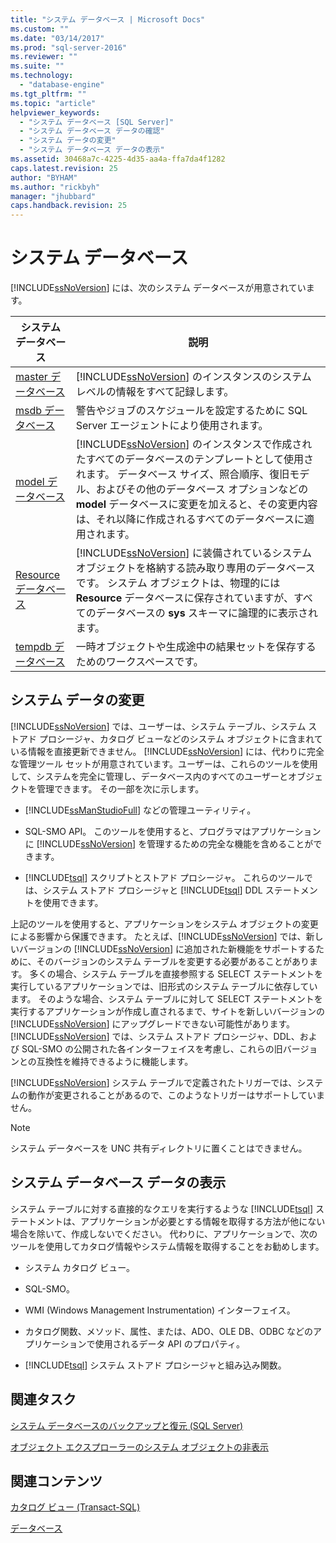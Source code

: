 ```yaml
---
title: "システム データベース | Microsoft Docs"
ms.custom: ""
ms.date: "03/14/2017"
ms.prod: "sql-server-2016"
ms.reviewer: ""
ms.suite: ""
ms.technology: 
  - "database-engine"
ms.tgt_pltfrm: ""
ms.topic: "article"
helpviewer_keywords: 
  - "システム データベース [SQL Server]"
  - "システム データベース データの確認"
  - "システム データの変更"
  - "システム データベース データの表示"
ms.assetid: 30468a7c-4225-4d35-aa4a-ffa7da4f1282
caps.latest.revision: 25
author: "BYHAM"
ms.author: "rickbyh"
manager: "jhubbard"
caps.handback.revision: 25
---
```

# システム データベース
  [!INCLUDE[ssNoVersion](../../includes/ssnoversion-md.md)] には、次のシステム データベースが用意されています。  
  
|システム データベース|説明|  
|---------------------|-----------------|  
|[master データベース](../../relational-databases/databases/master-database.md)|[!INCLUDE[ssNoVersion](../../includes/ssnoversion-md.md)] のインスタンスのシステムレベルの情報をすべて記録します。|  
|[msdb データベース](../../relational-databases/databases/msdb-database.md)|警告やジョブのスケジュールを設定するために SQL Server エージェントにより使用されます。|  
|[model データベース](../../relational-databases/databases/model-database.md)|[!INCLUDE[ssNoVersion](../../includes/ssnoversion-md.md)] のインスタンスで作成されたすべてのデータベースのテンプレートとして使用されます。 データベース サイズ、照合順序、復旧モデル、およびその他のデータベース オプションなどの **model** データベースに変更を加えると、その変更内容は、それ以降に作成されるすべてのデータベースに適用されます。|  
|[Resource データベース](../../relational-databases/databases/resource-database.md)|[!INCLUDE[ssNoVersion](../../includes/ssnoversion-md.md)] に装備されているシステム オブジェクトを格納する読み取り専用のデータベースです。 システム オブジェクトは、物理的には **Resource** データベースに保存されていますが、すべてのデータベースの **sys** スキーマに論理的に表示されます。|  
|[tempdb データベース](../../relational-databases/databases/tempdb-database.md)|一時オブジェクトや生成途中の結果セットを保存するためのワークスペースです。|  
  
## システム データの変更  
 [!INCLUDE[ssNoVersion](../../includes/ssnoversion-md.md)] では、ユーザーは、システム テーブル、システム ストアド プロシージャ、カタログ ビューなどのシステム オブジェクトに含まれている情報を直接更新できません。 [!INCLUDE[ssNoVersion](../../includes/ssnoversion-md.md)] には、代わりに完全な管理ツール セットが用意されています。ユーザーは、これらのツールを使用して、システムを完全に管理し、データベース内のすべてのユーザーとオブジェクトを管理できます。 その一部を次に示します。  
  
-   [!INCLUDE[ssManStudioFull](../../includes/ssmanstudiofull-md.md)] などの管理ユーティリティ。  
  
-   SQL-SMO API。 このツールを使用すると、プログラマはアプリケーションに [!INCLUDE[ssNoVersion](../../includes/ssnoversion-md.md)] を管理するための完全な機能を含めることができます。  
  
-   [!INCLUDE[tsql](../../includes/tsql-md.md)] スクリプトとストアド プロシージャ。 これらのツールでは、システム ストアド プロシージャと [!INCLUDE[tsql](../../includes/tsql-md.md)] DDL ステートメントを使用できます。  
  
 上記のツールを使用すると、アプリケーションをシステム オブジェクトの変更による影響から保護できます。 たとえば、[!INCLUDE[ssNoVersion](../../includes/ssnoversion-md.md)] では、新しいバージョンの [!INCLUDE[ssNoVersion](../../includes/ssnoversion-md.md)] に追加された新機能をサポートするために、そのバージョンのシステム テーブルを変更する必要があることがあります。 多くの場合、システム テーブルを直接参照する SELECT ステートメントを実行しているアプリケーションでは、旧形式のシステム テーブルに依存しています。 そのような場合、システム テーブルに対して SELECT ステートメントを実行するアプリケーションが作成し直されるまで、サイトを新しいバージョンの [!INCLUDE[ssNoVersion](../../includes/ssnoversion-md.md)] にアップグレードできない可能性があります。 [!INCLUDE[ssNoVersion](../../includes/ssnoversion-md.md)] では、システム ストアド プロシージャ、DDL、および SQL-SMO の公開された各インターフェイスを考慮し、これらの旧バージョンとの互換性を維持できるように機能します。  
  
 [!INCLUDE[ssNoVersion](../../includes/ssnoversion-md.md)] システム テーブルで定義されたトリガーでは、システムの動作が変更されることがあるので、このようなトリガーはサポートしていません。  
  
> [!NOTE]  
>  システム データベースを UNC 共有ディレクトリに置くことはできません。  
  
## システム データベース データの表示  
 システム テーブルに対する直接的なクエリを実行するような [!INCLUDE[tsql](../../includes/tsql-md.md)] ステートメントは、アプリケーションが必要とする情報を取得する方法が他にない場合を除いて、作成しないでください。 代わりに、アプリケーションで、次のツールを使用してカタログ情報やシステム情報を取得することをお勧めします。  
  
-   システム カタログ ビュー。  
  
-   SQL-SMO。  
  
-   WMI (Windows Management Instrumentation) インターフェイス。  
  
-   カタログ関数、メソッド、属性、または、ADO、OLE DB、ODBC などのアプリケーションで使用されるデータ API のプロパティ。  
  
-   [!INCLUDE[tsql](../../includes/tsql-md.md)] システム ストアド プロシージャと組み込み関数。  
  
## 関連タスク  
 [システム データベースのバックアップと復元 &#40;SQL Server&#41;](../../relational-databases/backup-restore/back-up-and-restore-of-system-databases-sql-server.md)  
  
 [オブジェクト エクスプローラーのシステム オブジェクトの非表示](../../ssms/object/hide-system-objects-in-object-explorer.md)  
  
## 関連コンテンツ  
 [カタログ ビュー &#40;Transact-SQL&#41;](../../relational-databases/system-catalog-views/catalog-views-transact-sql.md)  
  
 [データベース](../../relational-databases/databases/databases.md)  
  
  